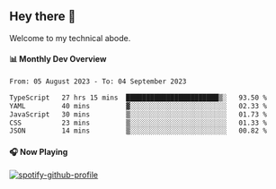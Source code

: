 ## Hey there 👋

Welcome to my technical abode.

#### 📊 Monthly Dev Overview
<!--START_SECTION:waka-->

```txt
From: 05 August 2023 - To: 04 September 2023

TypeScript   27 hrs 15 mins  ███████████████████████▒░   93.50 %
YAML         40 mins         ▓░░░░░░░░░░░░░░░░░░░░░░░░   02.33 %
JavaScript   30 mins         ▒░░░░░░░░░░░░░░░░░░░░░░░░   01.73 %
CSS          23 mins         ▒░░░░░░░░░░░░░░░░░░░░░░░░   01.33 %
JSON         14 mins         ▒░░░░░░░░░░░░░░░░░░░░░░░░   00.82 %
```

<!--END_SECTION:waka-->

#### 🎧 Now Playing

[![spotify-github-profile](https://spotify-github-profile.vercel.app/api/view?uid=james2mid&cover_image=true&theme=natemoo-re)](https://open.spotify.com/user/james2mid?si=2b3baf2b09cb499e)
